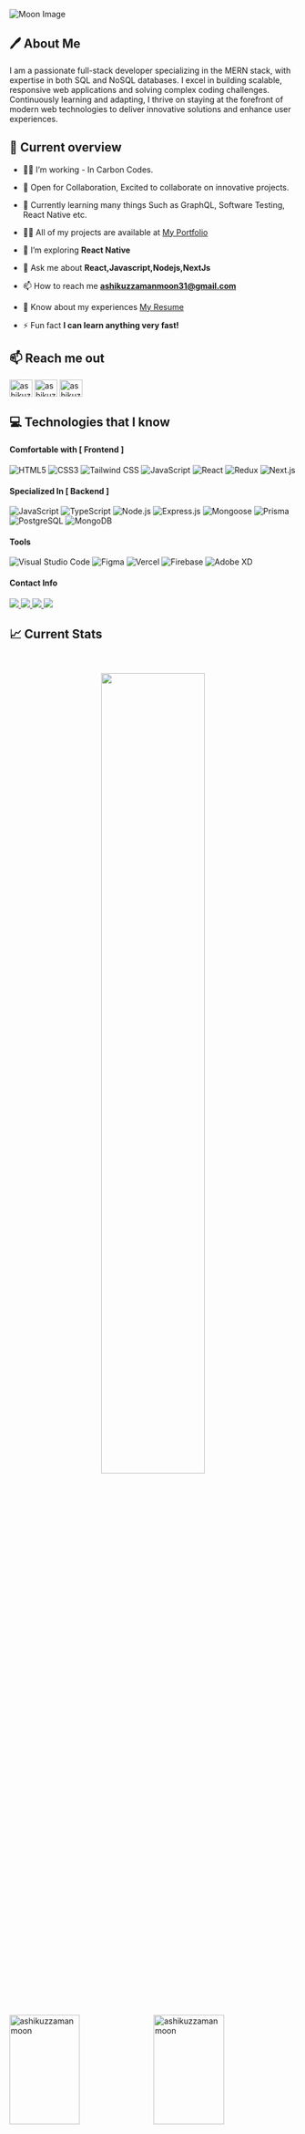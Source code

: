 ![Moon Image](https://i.ibb.co/L8B2mz3/Black-Gradient-Minimalistic-github-Banner.png)

## :pen: About Me 
I am a passionate full-stack developer specializing in the MERN stack, with expertise in both SQL and NoSQL databases. I excel in building scalable, responsive web applications and solving complex coding challenges. Continuously learning and adapting, I thrive on staying at the forefront of modern web technologies to deliver innovative solutions and enhance user experiences.


## :eyes: Current overview

- 👨‍💻 I’m working - In Carbon Codes.
- 🤝 Open for Collaboration, Excited to collaborate on innovative projects.
- 🌱 Currently learning many things Such as GraphQL, Software Testing, React Native etc.
- 👨‍💻 All of my projects are available at [My Portfolio](https://my-portfolio-three-kohl-82.vercel.app)

- 🌱 I’m exploring **React Native**

- 💬 Ask me about **React,Javascript,Nodejs,NextJs**

- 📫 How to reach me **ashikuzzamanmoon31@gmail.com**

- 📄 Know about my experiences [My Resume](https://drive.google.com/file/d/1CHf31Y9-_QYccUeZag_MW2dSZjVnawSB/view?usp=sharing)

- ⚡ Fun fact **I can learn anything very fast!**

## :mailbox: Reach me out

<p align="left">
<a href="https://www.linkedin.com/in/ashikuzzaman-moon" target="blank"><img align="center" src="https://raw.githubusercontent.com/rahuldkjain/github-profile-readme-generator/master/src/images/icons/Social/linked-in-alt.svg" alt="ashikuzzaman moon" height="30" width="40" /></a>
<a href="https://facebook.com/ashik.moon.14" target="blank"><img align="center" src="https://raw.githubusercontent.com/rahuldkjain/github-profile-readme-generator/master/src/images/icons/Social/facebook.svg" alt="ashikuzzaman moon" height="30" width="40" /></a>
<a href="https://www.instagram.com/moon14.official" target="blank"><img align="center" src="https://raw.githubusercontent.com/rahuldkjain/github-profile-readme-generator/master/src/images/icons/Social/instagram.svg" alt="ashikuzzaman moon" height="30" width="40" /></a>
</p>

## :computer: Technologies that I know

#### Comfortable with [ Frontend ]
![HTML5](https://img.shields.io/badge/-HTML5-E34F26?logo=html5&logoColor=white)
![CSS3](https://img.shields.io/badge/-CSS3-1572B6?logo=css3&logoColor=white)
![Tailwind CSS](https://img.shields.io/badge/-Tailwind_CSS-38B2AC?logo=tailwind-css&logoColor=white)
![JavaScript](https://img.shields.io/badge/-JavaScript-F7DF1E?logo=javascript&logoColor=black)
![React](https://img.shields.io/badge/-React-61DAFB?logo=react&logoColor=white)
![Redux](https://img.shields.io/badge/-Redux-764ABC?logo=redux&logoColor=white)
![Next.js](https://img.shields.io/badge/-Next.js-000000?logo=next.js&logoColor=white)

#### Specialized In [ Backend ]
![JavaScript](https://img.shields.io/badge/-JavaScript-F7DF1E?logo=javascript&logoColor=black)
![TypeScript](https://img.shields.io/badge/-TypeScript-3178C6?logo=typescript&logoColor=white)
![Node.js](https://img.shields.io/badge/-Node.js-339933?logo=node.js&logoColor=white)
![Express.js](https://img.shields.io/badge/-Express.js-000000?logo=express&logoColor=white)
![Mongoose](https://img.shields.io/badge/-Mongoose-880000?logo=mongoose&logoColor=white)
![Prisma](https://img.shields.io/badge/-Prisma-111111?logo=prisma&logoColor=white)
![PostgreSQL](https://img.shields.io/badge/-PostgreSQL-336791?logo=postgresql&logoColor=white)
![MongoDB](https://img.shields.io/badge/-MongoDB-47A248?logo=mongodb&logoColor=white)

#### Tools
![Visual Studio Code](https://img.shields.io/badge/-VS_Code-007ACC?logo=visual-studio-code&logoColor=white)
![Figma](https://img.shields.io/badge/-Figma-F24E1E?logo=figma&logoColor=white)
![Vercel](https://img.shields.io/badge/-Vercel-000000?logo=vercel&logoColor=white)
![Firebase](https://img.shields.io/badge/-Firebase-FFCA28?logo=firebase&logoColor=black)
![Adobe XD](https://img.shields.io/badge/-Adobe_XD-FF26BE?logo=adobe-xd&logoColor=white)

#### Contact Info


<a href="ashikuzzamanmoon31@gmail.com">
    <img src="https://img.shields.io/badge/Email_me-323330?style=for-the-badge&logo=Gmail&logoColor=white" />
</a>
<a href="https://my-portfolio-three-kohl-82.vercel.app">
   <img src="https://img.shields.io/badge/Portfolio-323330?style=for-the-badge&logo=Google-Chrome&logoColor=white" />
</a>
 <a href="https://www.linkedin.com/in/ashikuzzaman-moon">
       <img src="https://img.shields.io/badge/Linkedin-323330?style=for-the-badge&logo=linkedin&logoColor=white" />
 </a>
 <a href="https://www.facebook.com/ashik.moon.14">
       <img src="https://img.shields.io/badge/Facebook-323330?style=for-the-badge&logo=facebook&logoColor=white" />
 </a>


<br  />

## :chart_with_upwards_trend: Current Stats

<br />
<p align="center">
  <img width="60%" src="https://github-readme-streak-stats.herokuapp.com?user=ashikuzzamanmoon&theme=react&hide_border=true&background=0D1117&stroke=0D1117&fire=FF1CF7&sideLabels=00F0FF&currStreakNum=FF1CF7&ring=FF1CF7&currStreakLabel=FF1CF7&sideNums=00F0FF" />
</p>



<a> 
    <a href="https://github.com/ashikuzzamanmoon"><img alt=ashikuzzamanmoon Github Stats" src="https://denvercoder1-github-readme-stats.vercel.app/api?username=ashikuzzamanmoon&show_icons=true&count_private=true&theme=react&border_color=7F3FBF&bg_color=0D1117&title_color=F85D7F&icon_color=F8D866" height="192px" width="49.5%"/></a>
  <a href="https://github.com/ashikuzzamanmoon"><img alt=ashikuzzamanmoon Top Languages" src="https://denvercoder1-github-readme-stats.vercel.app/api/top-langs/?username=ashikuzzamanmoon&langs_count=8&layout=compact&theme=react&border_color=7F3FBF&bg_color=0D1117&title_color=F85D7F&icon_color=F8D866" height="192px" width="49.5%"/></a>
  <br/>
</a>


